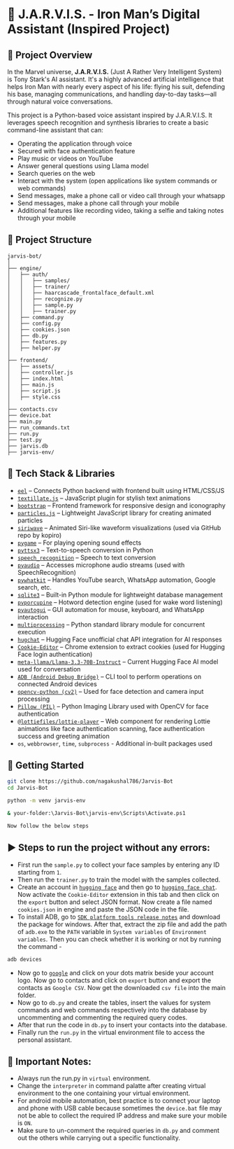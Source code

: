 # 🦾 J.A.R.V.I.S. - Iron Man’s Digital Assistant (Inspired Project)

## 🧠 Project Overview

In the Marvel universe, **J.A.R.V.I.S.** (Just A Rather Very Intelligent System) is Tony Stark's AI assistant. It's a highly advanced artificial intelligence that helps Iron Man with nearly every aspect of his life: flying his suit, defending his base, managing communications, and handling day-to-day tasks—all through natural voice conversations.

This project is a Python-based voice assistant inspired by J.A.R.V.I.S. It leverages speech recognition and synthesis libraries to create a basic command-line assistant that can:

- Operating the application through voice
- Secured with face authentication feature
- Play music or videos on YouTube
- Answer general questions using Llama model
- Search queries on the web
- Interact with the system (open applications like system commands or web commands)
- Send messages, make a phone call or video call through your whatsapp
- Send messages, make a phone call through your mobile
- Additional features like recording video, taking a selfie and taking notes through your mobile


## 📁 Project Structure

```
jarvis-bot/
│
├── engine/
│   ├── auth/
│   │   ├── samples/
│   │   ├── trainer/
│   │   ├── haarcascade_frontalface_default.xml
│   │   ├── recognize.py
│   │   ├── sample.py
│   │   ├── trainer.py
│   ├── command.py
│   ├── config.py
│   ├── cookies.json
│   ├── db.py
│   ├── features.py
│   ├── helper.py
│
├── frontend/
│   ├── assets/
│   ├── controller.js
│   ├── index.html
│   ├── main.js
│   ├── script.js
│   ├── style.css
│
├── contacts.csv
├── device.bat
├── main.py
├── run_commands.txt
├── run.py
├── test.py
├── jarvis.db
├── jarvis-env/

```


## 🧰 Tech Stack & Libraries

* [`eel`](https://pypi.org/project/Eel/) – Connects Python backend with frontend built using HTML/CSS/JS
* [`textillate.js`](https://jsdelivr.net) – JavaScript plugin for stylish text animations
* [`bootstrap`](https://getbootstrap.com/) – Frontend framework for responsive design and iconography
* [`particles.js`](https://vincentgarreau.com/particles.js/) – Lightweight JavaScript library for creating animated particles
* [`siriwave`](https://github.com/kopiro/siriwave) – Animated Siri-like waveform visualizations (used via GitHub repo by kopiro)
* [`pygame`](https://pypi.org/project/pygame/) – For playing opening sound effects
* [`pyttsx3`](https://pypi.org/project/pyttsx3/) – Text-to-speech conversion in Python
* [`speech_recognition`](https://pypi.org/project/SpeechRecognition/) – Speech to text conversion
* [`pyaudio`](https://pypi.org/project/PyAudio/) – Accesses microphone audio streams (used with SpeechRecognition)
* [`pywhatkit`](https://pypi.org/project/pywhatkit/) – Handles YouTube search, WhatsApp automation, Google search, etc.
* [`sqlite3`](https://docs.python.org/3/library/sqlite3.html) – Built-in Python module for lightweight database management
* [`pvporcupine`](https://pypi.org/project/pvporcupine/) – Hotword detection engine (used for wake word listening)
* [`pyautogui`](https://pypi.org/project/pyautogui/) – GUI automation for mouse, keyboard, and WhatsApp interaction
* [`multiprocessing`](https://docs.python.org/3/library/multiprocessing.html) – Python standard library module for concurrent execution
* [`hugchat`](https://pypi.org/project/hugchat/) – Hugging Face unofficial chat API integration for AI responses
* [`Cookie-Editor`](https://chrome.google.com/webstore/detail/cookie-editor) – Chrome extension to extract cookies (used for Hugging Face login authentication)
* [`meta-llama/Llama-3.3-70B-Instruct`](https://huggingface.co/meta-llama/Llama-3-70b-instruct) – Current Hugging Face AI model used for conversation
* [`ADB (Android Debug Bridge)`](https://developer.android.com/tools/adb) – CLI tool to perform operations on connected Android devices
* [`opencv-python (cv2)`](https://pypi.org/project/opencv-python/) – Used for face detection and camera input processing
* [`Pillow (PIL)`](https://pypi.org/project/Pillow/) – Python Imaging Library used with OpenCV for face authentication
* [`@lottiefiles/lottie-player`](https://unpkg.com/@lottiefiles/lottie-player@latest/dist/lottie-player.js) – Web component for rendering Lottie animations like face authentication scanning, face authentication success and greeting animation
* `os`, `webbrowser`, `time`, `subprocess` - Additional in-built packages used


## 🚀 Getting Started

```bash
git clone https://github.com/nagakushal786/Jarvis-Bot
cd Jarvis-Bot
```

```bash
python -m venv jarvis-env
```

```bash
& your-folder:\Jarvis-Bot\jarvis-env\Scripts\Activate.ps1
```

```bash
Now follow the below steps
```


## ▶️ Steps to run the project without any errors:
* First run the `sample.py` to collect your face samples by entering any ID starting from `1`.
* Then run the `trainer.py` to train the model with the samples collected.
* Create an account in [`hugging face`](https://huggingface.co) and then go to [`hugging face chat`](https://huggingface.co/chat/). Now activate the `Cookie-Editor` extension in this tab and then click on the `export` button and select JSON format. Now create a file named `cookies.json` in engine and paste the JSON code in the file.
* To install ADB, go to [`SDK platform tools release notes`](https://developer.android.com/tools/releases/platform-tools) and download the package for windows. After that, extract the zip file and add the path of `adb.exe` to the `PATH` variable in `System variables` of `Environment variables`. Then you can check whether it is working or not by running the command -
```bash
adb devices
```
* Now go to [`google`](https://google.com) and click on your dots matrix beside your account logo. Now go to contacts and click on `export` button and export the contacts as `Google CSV`. Now get the downloaded `csv file` into the main folder.
* Now go to `db.py` and create the tables, insert the values for system commands and web commands respectively into the database by uncommenting and commenting the required query codes.
* After that run the code in `db.py` to insert your contacts into the database.
* Finally run the `run.py` in the virtual environment file to access the personal assistant.


## 🎯 Important Notes:
* Always run the run.py in `virtual` environment.
* Change the `interpreter` in command palatte after creating virtual environment to the one containing your virtual environment.
* For android mobile automation, best practice is to connect your laptop and phone with USB cable because sometimes the `device.bat` file may not be able to collect the required IP address and make sure your mobile is `ON`.
* Make sure to un-comment the required queries in `db.py` and comment out the others while carrying out a specific functionality.